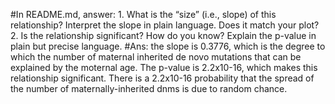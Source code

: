 #In README.md, answer: 1. What is the “size” (i.e., slope) of this relationship? Interpret the slope in plain language. Does it match your plot? 2. Is the relationship significant? How do you know? Explain the p-value in plain but precise language.
#Ans: the slope is 0.3776, which is the degree to which the number of maternal inherited de novo mutations that can be explained by the moternal age. The p-value is 2.2x10-16, which makes this relationship significant. There is a 2.2x10-16 probability that the spread of the number of maternally-inherited dnms is due to random chance.
